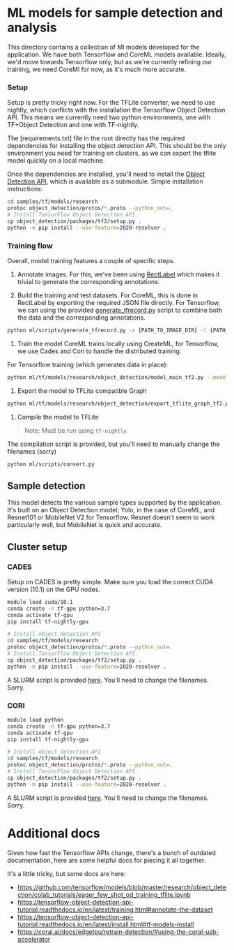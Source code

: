 # ML models for sample detection and analysis

This directory contains a collection of Ml models developed for the application.
We have both Tensorflow and CoreML models available.
Ideally, we'd move towards Tensorflow only, but as we're currently refining our training, we need CoreMl for now, as it's much more accurate.

### Setup

Setup is pretty tricky right now. For the TFLite converter, we need to use nightly, which conflicts with the installation the Tensorflow Object Detection API.
This means we currently need two python environments, one with TF+Object Detection and one with TF-nightly.

The [requirements.txt] file in the root directly has the required dependencies for installing the object detection API.
This should be the only environment you need for training on clusters, as we can export the tflite model quickly on a local machine.

Once the dependencies are installed, you'll need to install the [Object Detection API](https://github.com/tensorflow/models), which is available as a submodule.
Simple installation instructions:

```bash
cd samples/tf/models/research
protoc object_detection/protos/*.proto --python_out=.
# Install TensorFlow Object Detection API.
cp object_detection/packages/tf2/setup.py .
python -m pip install --use-feature=2020-resolver .
```

### Training flow

Overall, model training features a couple of specific steps.

1. Annotate images.
For this, we've been using [RectLabel](https://rectlabel.com) which makes it trivial to generate the corresponding annotations.

1. Build the training and test datasets.
For CoreML, this is done in RectLabel by exporting the required JSON file directly.
For Tensorflow, we can using the provided [generate_tfrecord.py](scripts/generate_tfrecord.py) script to combine both the data and the corresponding annotations.

```bash
python ml/scripts/generate_tfrecord.py -x {PATH_TO_IMAGE_DIR} -l {PATH_TO_ANNOTATIONS_DIR}/label_map.pbtxt -o {PATH_TO_ANNOTATIONS_DIR}/{test|train}.tfrecord
```

1. Train the model
CoreML trains locally using CreateML, for Tensorflow, we use Cades and Cori to handle the distributed training.

For Tensorflow training (which generates data in place):

```bash
python ml/tf/models/research/object_detection/model_main_tf2.py --model_dir {PATH_TO_MODEL} --{PATH_TO_MODEL/pipeline.config
```

1. Export the model to TFLite compatible Graph

```bash
python ml/tf/models/research/object_detection/export_tflite_graph_tf2.py --pipeline_config_path {PATH_TO_MODEL}pipeline.config --trained_checkpoint_dir {PATH_TO_MODEL}checkpoint --output_directory {PATH_TO_OUTPUT_DIRECTORY}
```

1. Compile the model to TFLite

> Note: Must be run using `tf-nightly`

The compilation script is provided, but you'll need to manually change the filenames (sorry)
```bash
python ml/scripts/convert.py
```

## Sample detection

This model detects the various sample types supported by the application.
It's built on an Object Detection model; Yolo, in the case of CoreML, and Resnet101 or MobileNet V2 for Tensorflow.
Resnet doesn't seem to work particularly well, but MobileNet is quick and accurate.

## Cluster setup

### CADES

Setup on CADES is pretty simple. Make sure you load the correct CUDA version (10.1) on the GPU nodes.

```bash
module load cuda/10.1
conda create -n tf-gpu python=3.7
conda activate tf-gpu
pip install tf-nightly-gpu

# Install object detection API
cd samples/tf/models/research
protoc object_detection/protos/*.proto --python_out=.
# Install TensorFlow Object Detection API.
cp object_detection/packages/tf2/setup.py .
python -m pip install --use-feature=2020-resolver .
```

A SLURM script is provided [here](scripts/cades-train.sh).
You'll need to change the filenames.
Sorry.

### CORI

```bash
module load python
conda create -n tf-gpu python=3.7
conda activate tf-gpu
pip install tf-nightly-gpu

# Install object detection API
cd samples/tf/models/research
protoc object_detection/protos/*.proto --python_out=.
# Install TensorFlow Object Detection API.
cp object_detection/packages/tf2/setup.py .
python -m pip install --use-feature=2020-resolver .
```

A SLURM script is provided [here](scripts/cori-train.sh).
You'll need to change the filenames.
Sorry.

# Additional docs
Given how fast the Tensorflow APIs change, there's a bunch of outdated documentation, here are some helpful docs for piecing it all together.

It's a little tricky, but some docs are here:

- https://github.com/tensorflow/models/blob/master/research/object_detection/colab_tutorials/eager_few_shot_od_training_tflite.ipynb
- https://tensorflow-object-detection-api-tutorial.readthedocs.io/en/latest/training.html#annotate-the-dataset
- https://tensorflow-object-detection-api-tutorial.readthedocs.io/en/latest/install.html#tf-models-install
- https://coral.ai/docs/edgetpu/retrain-detection/#using-the-coral-usb-accelerator
